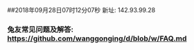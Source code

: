 ##2018年09月28日07时12分07秒 新址: 142.93.99.28
### 兔友常见问题及解答: https://github.com/wanggonging/d/blob/w/FAQ.md
